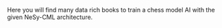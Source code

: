 Here you will find many data rich books to train a chess model AI with the given NeSy-CML architecture. 
